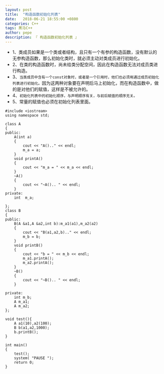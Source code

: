 ```yaml
---
layout: post
title:  "构造函数初始化列表"
date:   2018-06-21 18:55:00 +0800
categories: C++
tags: 黑马C++
author: pepe
description: 『 构造函数初始化列表 』
---
```


* 1、类成员如果是一个类或者结构，且只有一个有参的构造函数，没有默认的无参构造函数，那么初始化类时，就必须主动对类成员进行初始化。
* 2、在类的构造函数时，尚未给类分配空间，因此在构造函数无法对成员类进行构造。
* 3、`当类成员中含有一个const对象时，或者是一个引用时，他们也必须用通过成员初始化列表进行初始化。`因为这两种对象要在声明后马上初始化，而在构造函数中，做的是对他们的赋值，这样是不被允许的。
* 4、`初始化列表中的初始化顺序，与声明顺序有关，与前后赋值的顺序无关。`
* 5、常量的赋值也必须在初始化列表里面。


```
#include <iostream>
using namespace std;

class A
{
public:
	A(int a)
	{
		cout << "A().." << endl;
		m_a = a;
	}
	void printA()
	{
		cout << "m_a = " << m_a << endl;
	}
	~A()
	{
		cout << "~A().. " << endl;
	}
private:
	int  m_a;

};
class B
{
public:
	B(A &a1,A &a2,int b):m_a1(a1),m_a2(a2)
	{
		cout << "B(a1,a2,b).." << endl;
		m_b = b;
	}
	void printB()
	{
		cout << "b = " << m_b << endl;
		m_a1.printA();
		m_a2.printA();                
	}
	~B()
	{
		cout << "~B().. " << endl;
	}

private:
	int m_b;
	A m_a1;
	A m_a2;
};

void test(){
	A a1(10),a2(100);
	B b(a1,a2,1000);
	b.printB();
}

int main()
{
	test();
	system( "PAUSE "); 
	return 0;
}
```
    
   
    
    
    


    
    
    
    
    
    
    
    
    
    
    
    
    
    
    
    
    
    
    
    
    
    
    
    
    
    
    
    
    
    
    
    
    
    
    
    
    
    
    
    
    
    
    
    
    
    
    
    
    
    
    
    
    
    
    
    
    
    
    
    
    
    
    
    
    
    
    
    
    
    
    
    
    
    
    
    
    
    
    
    
    
    
    
    
    
    
    
    
    
    
    
    
    
    
    
    
    
    
    
    
    
    
    












